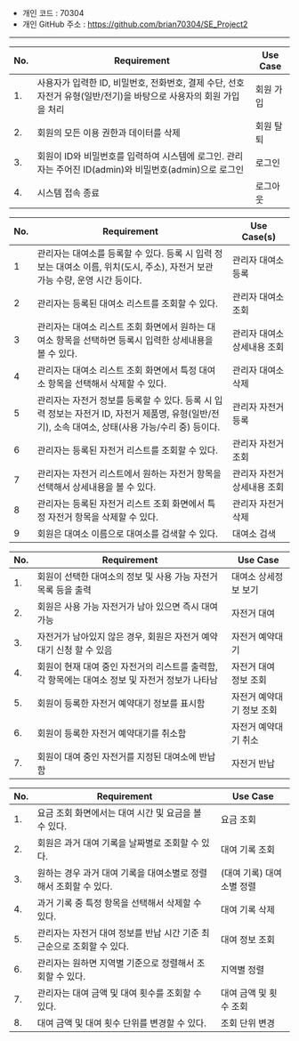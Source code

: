 - 개인 코드 : 70304
- 개인 GitHub 주소 : https://github.com/brian70304/SE_Project2

---
|No. | Requirement| Use Case|
|--------|------|--------|
|1. | 사용자가 입력한 ID, 비밀번호, 전화번호, 결제 수단, 선호 자전거 유형(일반/전기)을 바탕으로 사용자의 회원 가입을 처리 |회원 가입|
|2. | 회원의 모든 이용 권한과 데이터를 삭제 | 회원 탈퇴|
|3. | 회원이 ID와 비밀번호를 입력하여 시스템에 로그인. 관리자는 주어진 ID(admin)와 비밀번호(admin)으로 로그인 | 로그인 |
|4. | 시스템 접속 종료 | 로그아웃|

| No. | Requirement                                                                                                                                        | Use Case(s)                 |
| --- | -------------------------------------------------------------------------------------------------------------------------------------------------- | --------------------------- |
| 1   | 관리자는 대여소를 등록할 수 있다. 등록 시 입력 정보는 대여소 이름, 위치(도시, 주소), 자전거 보관 가능 수량, 운영 시간 등이다.                      | 관리자 대여소 등록          |
| 2   | 관리자는 등록된 대여소 리스트를 조회할 수 있다.                                                                                                    | 관리자 대여소 조회          |
| 3   | 관리자는 대여소 리스트 조회 화면에서 원하는 대여소 항목을 선택하면 등록시 입력한 상세내용을 볼 수 있다.                                            | 관리자 대여소 상세내용 조회 |
| 4   | 관리자는 대여소 리스트 조회 화면에서 특정 대여소 항목을 선택해서 삭제할 수 있다.                                                                   | 관리자 대여소 삭제          |
| 5   | 관리자는 자전거 정보를 등록할 수 있다. 등록 시 입력 정보는 자전거 ID, 자전거 제품명, 유형(일반/전기), 소속 대여소, 상태(사용 가능/수리 중) 등이다. | 관리자 자전거 등록          |
| 6   | 관리자는 등록된 자전거 리스트를 조회할 수 있다.                                                                                                    | 관리자 자전거 조회          |
| 7   | 관리자는 자전거 리스트에서 원하는 자전거 항목을 선택해서 상세내용을 볼 수 있다.                                                                    | 관리자 자전거 상세내용 조회 |
| 8   | 관리자는 등록된 자전거 리스트 조회 화면에서 특정 자전거 항목을 삭제할 수 있다.                                                                     | 관리자 자전거 삭제          |
| 9   | 회원은 대여소 이름으로 대여소를 검색할 수 있다.                                                                                                    | 대여소 검색                 |

|No. | Requirement| Use Case|
|--------|------|--------|
|1. | 회원이 선택한 대여소의 정보 및 사용 가능 자전거 목록 등을 출력 |대여소 상세정보 보기|
|2.	| 회원은 사용 가능 자전거가 남아 있으면 즉시 대여 가능	|자전거 대여|
|3. | 자전거가 남아있지 않은 경우, 회원은 자전거 예약대기 신청 할 수 있음 |자전거 예약대기|
|4. | 회원이 현재 대여 중인 자전거의 리스트를 출력함, 각 항목에는 대여소 정보 및 자전거 정보가 나타남 |자전거 대여 정보 조회|
|5. | 회원이 등록한 자전거 예약대기 정보를 표시함 |자전거 예약대기 정보 조회|
|6. | 회원이 등록한 자전거 예약대기를 취소함 | 자전거 예약대기 취소|
|7. | 회원이 대여 중인 자전거를 지정된 대여소에 반납함 |자전거 반납|

|No. | Requirement| Use Case|
|--------|------|--------|
|1. | 요금 조회 화면에서는 대여 시간 및 요금을 볼 수 있다. |요금 조회|
|2. | 회원은 과거 대여 기록을 날짜별로 조회할 수 있다. | 대여 기록 조회|
|3. | 원하는 경우 과거 대여 기록을 대여소별로 정렬해서 조회할 수 있다. | (대여 기록) 대여소별 정렬|
|4. | 과거 기록 중 특정 항목을 선택해서 삭제할 수 있다. | 대여 기록 삭제|
|5. | 관리자는 자전거 대여 정보를 반납 시간 기준 최근순으로 조회할 수 있다. | 대여 정보 조회|
|6. | 관리자는 원하면 지역별 기준으로 정렬해서 조회할 수 있다. | 지역별 정렬|
|7. | 관리자는 대여 금액 및 대여 횟수를 조회할 수 있다. | 대여 금액 및 횟수 조회|
|8. | 대여 금액 및 대여 횟수 단위를 변경할 수 있다. | 조회 단위 변경|


